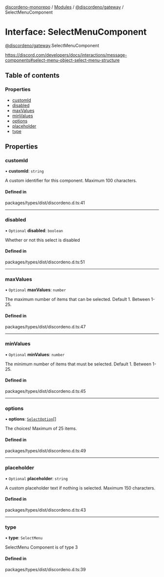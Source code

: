 [discordeno-monorepo](../README.md) / [Modules](../modules.md) / [@discordeno/gateway](../modules/discordeno_gateway.md) / SelectMenuComponent

# Interface: SelectMenuComponent

[@discordeno/gateway](../modules/discordeno_gateway.md).SelectMenuComponent

https://discord.com/developers/docs/interactions/message-components#select-menu-object-select-menu-structure

## Table of contents

### Properties

- [customId](discordeno_gateway.SelectMenuComponent.md#customid)
- [disabled](discordeno_gateway.SelectMenuComponent.md#disabled)
- [maxValues](discordeno_gateway.SelectMenuComponent.md#maxvalues)
- [minValues](discordeno_gateway.SelectMenuComponent.md#minvalues)
- [options](discordeno_gateway.SelectMenuComponent.md#options)
- [placeholder](discordeno_gateway.SelectMenuComponent.md#placeholder)
- [type](discordeno_gateway.SelectMenuComponent.md#type)

## Properties

### customId

• **customId**: `string`

A custom identifier for this component. Maximum 100 characters.

#### Defined in

packages/types/dist/discordeno.d.ts:41

---

### disabled

• `Optional` **disabled**: `boolean`

Whether or not this select is disabled

#### Defined in

packages/types/dist/discordeno.d.ts:51

---

### maxValues

• `Optional` **maxValues**: `number`

The maximum number of items that can be selected. Default 1. Between 1-25.

#### Defined in

packages/types/dist/discordeno.d.ts:47

---

### minValues

• `Optional` **minValues**: `number`

The minimum number of items that must be selected. Default 1. Between 1-25.

#### Defined in

packages/types/dist/discordeno.d.ts:45

---

### options

• **options**: [`SelectOption`](discordeno_gateway.SelectOption.md)[]

The choices! Maximum of 25 items.

#### Defined in

packages/types/dist/discordeno.d.ts:49

---

### placeholder

• `Optional` **placeholder**: `string`

A custom placeholder text if nothing is selected. Maximum 150 characters.

#### Defined in

packages/types/dist/discordeno.d.ts:43

---

### type

• **type**: `SelectMenu`

SelectMenu Component is of type 3

#### Defined in

packages/types/dist/discordeno.d.ts:39
